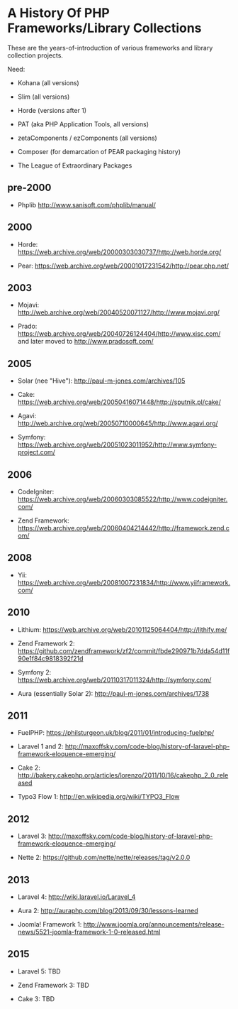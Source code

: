 # A History Of PHP Frameworks/Library Collections

These are the years-of-introduction of various frameworks and library collection projects.

Need:

- Kohana (all versions)

- Slim (all versions)

- Horde (versions after 1)

- PAT (aka PHP Application Tools, all versions)

- zetaComponents / ezComponents (all versions)

- Composer (for demarcation of PEAR packaging history)

- The League of Extraordinary Packages


## pre-2000

- Phplib <http://www.sanisoft.com/phplib/manual/>

## 2000

- Horde: <https://web.archive.org/web/20000303030737/http://web.horde.org/>

- Pear: <https://web.archive.org/web/20001017231542/http://pear.php.net/>

## 2003

- Mojavi: <http://web.archive.org/web/20040520071127/http://www.mojavi.org/>

- Prado: <https://web.archive.org/web/20040726124404/http://www.xisc.com/> and later moved to  <http://www.pradosoft.com/>

## 2005

- Solar (nee "Hive"): <http://paul-m-jones.com/archives/105>

- Cake: <https://web.archive.org/web/20050416071448/http://sputnik.pl/cake/>

- Agavi: <http://web.archive.org/web/20050710000645/http://www.agavi.org/>

- Symfony: <https://web.archive.org/web/20051023011952/http://www.symfony-project.com/>

## 2006

- CodeIgniter: <https://web.archive.org/web/20060303085522/http://www.codeigniter.com/>

- Zend Framework: <https://web.archive.org/web/20060404214442/http://framework.zend.com/>

## 2008

- Yii: <https://web.archive.org/web/20081007231834/http://www.yiiframework.com/>


## 2010

- Lithium: <https://web.archive.org/web/20101125064404/http://lithify.me/>

- Zend Framework 2: <https://github.com/zendframework/zf2/commit/fbde290971b7dda54d11f90e1f84c9818392f21d>

- Symfony 2: <https://web.archive.org/web/20110317011324/http://symfony.com/>

- Aura (essentially Solar 2): <http://paul-m-jones.com/archives/1738>

## 2011

- FuelPHP: https://philsturgeon.uk/blog/2011/01/introducing-fuelphp/

- Laravel 1 and 2: <http://maxoffsky.com/code-blog/history-of-laravel-php-framework-eloquence-emerging/>

- Cake 2: <http://bakery.cakephp.org/articles/lorenzo/2011/10/16/cakephp_2_0_released>

- Typo3 Flow 1: <http://en.wikipedia.org/wiki/TYPO3_Flow>

## 2012

- Laravel 3: <http://maxoffsky.com/code-blog/history-of-laravel-php-framework-eloquence-emerging/>

- Nette 2: <https://github.com/nette/nette/releases/tag/v2.0.0>

## 2013

- Laravel 4: <http://wiki.laravel.io/Laravel_4>

- Aura 2: <http://auraphp.com/blog/2013/09/30/lessons-learned>

- Joomla! Framework 1: <http://www.joomla.org/announcements/release-news/5521-joomla-framework-1-0-released.html>

## 2015

- Laravel 5: TBD

- Zend Framework 3: TBD

- Cake 3: TBD

